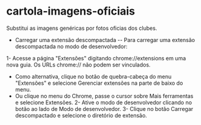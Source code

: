 # cartola-imagens-oficiais
Substitui as imagens genéricas por fotos oficias dos clubes.

- Carregar uma extensão descompactada
-- Para carregar uma extensão descompactada no modo de desenvolvedor:

1- Acesse a página "Extensões" digitando chrome://extensions em uma nova guia. Os URLs chrome:// não podem ser vinculados.
  * Como alternativa, clique no botão de quebra-cabeça do menu "Extensões" e selecione Gerenciar extensões na parte de baixo do menu.
  * Ou clique no menu do Chrome, passe o cursor sobre Mais ferramentas e selecione Extensões.
2- Ative o modo de desenvolvedor clicando no botão ao lado de Modo de desenvolvedor.
3- Clique no botão Carregar descompactado e selecione o diretório de extensão.
